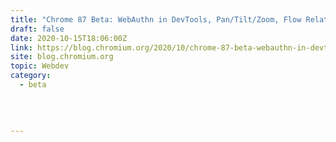 ```yaml
---
title: "Chrome 87 Beta: WebAuthn in DevTools, Pan/Tilt/Zoom, Flow Relative Shorthands and More"
draft: false
date: 2020-10-15T18:06:00Z
link: https://blog.chromium.org/2020/10/chrome-87-beta-webauthn-in-devtools.html?utm_medium=RSS&utm_source=hune
site: blog.chromium.org
topic: Webdev
category:
  - beta
  
   
  

---
```

